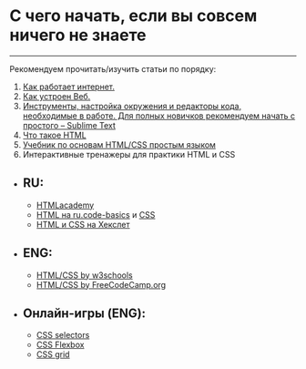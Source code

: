 # С чего начать, если вы совсем ничего не знаете
***
Рекомендуем прочитать/изучить статьи по порядку:

1.	[Как работает интернет.](https://developer.mozilla.org/ru/docs/Learn/Common_questions/How_does_the_Internet_work )
2.	[Как устроен Веб.](https://developer.mozilla.org/ru/docs/Learn/Getting_started_with_the_web/How_the_Web_works)
3.	[Инструменты, настройка окружения и редакторы кода, необходимые в работе. Для полных новичков рекомендуем начать с простого – Sublime Text](https://developer.mozilla.org/ru/docs/Learn/Getting_started_with_the_web/Installing_basic_software)
4. [Что такое HTML](https://developer.mozilla.org/ru/docs/Learn/Getting_started_with_the_web/HTML_basics)
5. [Учебник по основам HTML/CSS простым языком](http://code.mu/ru/markup/book/prime/)
6.	Интерактивные тренажеры для практики HTML и CSS
 - ## RU:
     * [HTMLacademy](https://htmlacademy.ru/courses/basic-html-css)
     * [HTML на ru.code-basics](https://ru.code-basics.com/languages/html) и [CSS](https://ru.code-basics.com/languages/css)
     * [HTML и CSS на Хекслет](https://ru.hexlet.io/courses/css-content)

- ## ENG: 
    * [ HTML/CSS by w3schools](https://www.w3schools.com/html/default.asp)
    * [ HTML/CSS by FreeCodeCamp.org](https://www.freecodecamp.org/learn/responsive-web-design/basic-html-and-html5/)

- ## Онлайн-игры (ENG):
    * [CSS selectors](https://css-diner.netlify.app/)
    * [CSS Flexbox](http://flexboxfroggy.com/)
    * [CSS grid](http://cssgridgarden.com/)
    

